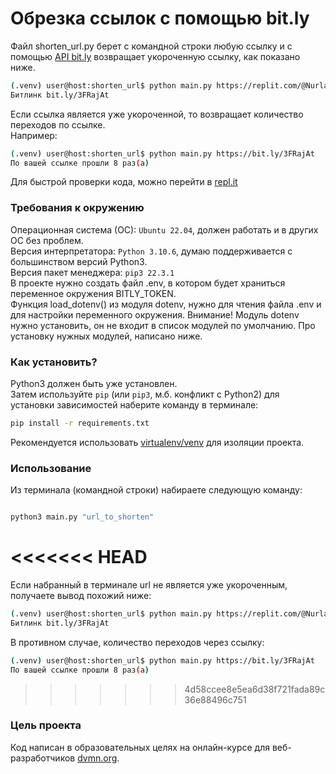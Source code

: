 # Обрезка ссылок с помощью bit.ly


Файл shorten_url.py берет с командной строки любую ссылку и с помощью [API bit.ly](https://dev.bitly.com/)
возвращает укороченную ссылку, как показано ниже. 

```bash
(.venv) user@host:shorten_url$ python main.py https://replit.com/@NurlanTurganali/shortenurl#main.py
Битлинк bit.ly/3FRajAt

```

Если ссылка является уже укороченной,
то возвращает количество переходов по ссылке.</br>
Например:

```bash
(.venv) user@host:shorten_url$ python main.py https://bit.ly/3FRajAt
По вашей ссылке прошли 8 раз(а)
```


Для быстрой проверки кода, можно перейти в [repl.it](https://replit.com/@NurlanTurganali/shortenurl#main.py)


### Требования к окружению

Операционная система (ОС): `Ubuntu 22.04`, должен работать и в других ОС без проблем.</br>
Версия интерпретатора: `Python 3.10.6`, думаю поддерживается с большинством версий Python3.</br>
Версия пакет менеджера: `pip3 22.3.1`</br>
В проекте нужно создать файл .env, в котором будет храниться переменное окружения BITLY_TOKEN.</br>
Функция load_dotenv() из модуля dotenv, нужно для чтения файла .env и для настройки переменного окружения.
Внимание! Модуль dotenv нужно установить, он не входит в список модулей по умолчанию. Про установку нужных модулей, написано ниже.


### Как установить?

Python3 должен быть уже установлен.</br>
Затем используйте `pip` (или `pip3`, м.б. конфликт с Python2)
для установки зависимостей наберите команду в терминале:
```bash
pip install -r requirements.txt
```

Рекомендуется использовать [virtualenv/venv](https://docs.python.org/3/library/venv.html)
для изоляции проекта.


### Использование

Из терминала (командной строки) набираете следующую команду:

```bash

python3 main.py "url_to_shorten"

```
<<<<<<< HEAD
=======

Если набранный в терминале url не является уже укороченным, получаете вывод похожий ниже:


```bash
(.venv) user@host:shorten_url$ python main.py https://replit.com/@NurlanTurganali/shortenurl#main.py
Битлинк bit.ly/3FRajAt

```

В противном случае, количество переходов через ссылку:

```bash
(.venv) user@host:shorten_url$ python main.py https://bit.ly/3FRajAt
По вашей ссылке прошли 8 раз(а)
```
>>>>>>> 4d58ccee8e5ea6d38f721fada89c36e88496c751


### Цель проекта

Код написан в образовательных целях на онлайн-курсе для веб-разработчиков [dvmn.org](https://dvmn.org).
